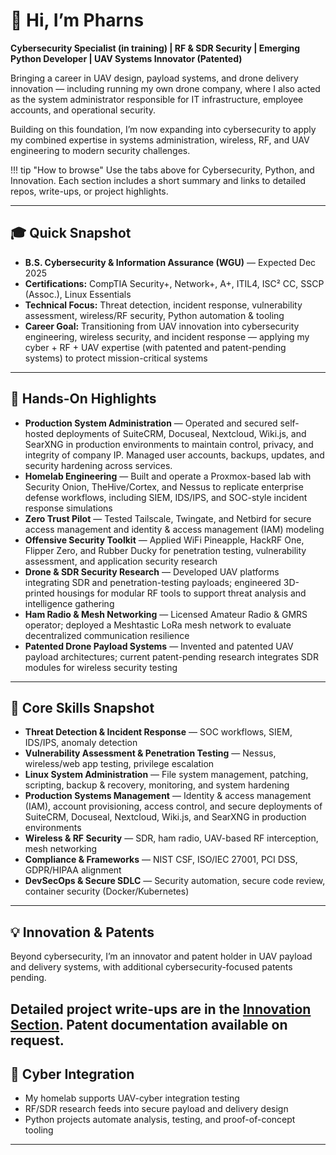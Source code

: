 # **👋 Hi, I’m Pharns**

**Cybersecurity Specialist (in training) | RF & SDR Security | Emerging Python Developer | UAV Systems Innovator (Patented)**  

Bringing a career in UAV design, payload systems, and drone delivery innovation — including running my own drone company, where I also acted as the system administrator responsible for IT infrastructure, employee accounts, and operational security.  

Building on this foundation, I’m now expanding into cybersecurity to apply my combined expertise in systems administration, wireless, RF, and UAV engineering to modern security challenges.  

!!! tip "How to browse"
    Use the tabs above for Cybersecurity, Python, and Innovation. Each section includes a short summary and links to detailed repos, write-ups, or project highlights.

---

## **🎓 Quick Snapshot**
- **B.S. Cybersecurity & Information Assurance (WGU)** — Expected Dec 2025  
- **Certifications:** CompTIA Security+, Network+, A+, ITIL4, ISC² CC, SSCP (Assoc.), Linux Essentials  
- **Technical Focus:** Threat detection, incident response, vulnerability assessment, wireless/RF security, Python automation & tooling  
- **Career Goal:** Transitioning from UAV innovation into cybersecurity engineering, wireless security, and incident response — applying my cyber + RF + UAV expertise (with patented and patent-pending systems) to protect mission-critical systems  

---

## 🚀 **Hands-On Highlights**

 - **Production System Administration** — Operated and secured self-hosted deployments of SuiteCRM, Docuseal, Nextcloud, Wiki.js, and SearXNG in production environments to maintain control, privacy, and integrity of company IP. Managed user accounts, backups, updates, and security hardening across services.  
- **Homelab Engineering** — Built and operate a Proxmox-based lab with Security Onion, TheHive/Cortex, and Nessus to replicate enterprise defense workflows, including SIEM, IDS/IPS, and SOC-style incident response simulations  
- **Zero Trust Pilot** — Tested Tailscale, Twingate, and Netbird for secure access management and identity & access management (IAM) modeling  
- **Offensive Security Toolkit** — Applied WiFi Pineapple, HackRF One, Flipper Zero, and Rubber Ducky for penetration testing, vulnerability assessment, and application security research  
- **Drone & SDR Security Research** — Developed UAV platforms integrating SDR and penetration-testing payloads; engineered 3D-printed housings for modular RF tools to support threat analysis and intelligence gathering  
- **Ham Radio & Mesh Networking** — Licensed Amateur Radio & GMRS operator; deployed a Meshtastic LoRa mesh network to evaluate decentralized communication resilience  
- **Patented Drone Payload Systems** — Invented and patented UAV payload architectures; current patent-pending research integrates SDR modules for wireless security testing  

---

## 🧰 **Core Skills Snapshot**

- **Threat Detection & Incident Response** — SOC workflows, SIEM, IDS/IPS, anomaly detection  
- **Vulnerability Assessment & Penetration Testing** — Nessus, wireless/web app testing, privilege escalation  
- **Linux System Administration** — File system management, patching, scripting, backup & recovery, monitoring, and system hardening  
- **Production Systems Management** — Identity & access management (IAM), account provisioning, access control, and secure deployments of SuiteCRM, Docuseal, Nextcloud, Wiki.js, and SearXNG in production environments  
- **Wireless & RF Security** — SDR, ham radio, UAV-based RF interception, mesh networking  
- **Compliance & Frameworks** — NIST CSF, ISO/IEC 27001, PCI DSS, GDPR/HIPAA alignment  
- **DevSecOps & Secure SDLC** — Security automation, secure code review, container security (Docker/Kubernetes)  

---

## 💡 **Innovation & Patents**
Beyond cybersecurity, I’m an innovator and patent holder in UAV payload and delivery systems, with additional cybersecurity-focused patents pending.  

Detailed project write-ups are in the [Innovation Section](innovation.md). Patent documentation available on request.  
---

## 🌟 **Cyber Integration**
- My homelab supports UAV-cyber integration testing  
- RF/SDR research feeds into secure payload and delivery design  
- Python projects automate analysis, testing, and proof-of-concept tooling  

---


<!-- Structured Data for SEO -->
<script type="application/ld+json">
{
  "@context": "https://schema.org",
  "@type": "Person",
  "name": "Pharns",
  "url": "https://portfolio.pharns.com",
  "jobTitle": "Cybersecurity Analyst (in training)",
  "alumniOf": {
    "@type": "CollegeOrUniversity",
    "name": "Western Governors University"
  },
  "sameAs": [
    "https://www.linkedin.com/in/pharns",
    "https://github.com/pharns"
  ],
  "knowsAbout": [
    "Cybersecurity",
    "Threat Detection",
    "Incident Response",
    "Vulnerability Assessment",
    "Risk Management",
    "Security Operations Center (SOC)",
    "Penetration Testing",
    "Digital Forensics",
    "Network Security",
    "Python Automation"
  ],
  "worksOn": {
    "@type": "WebSite",
    "url": "https://portfolio.pharns.com",
    "name": "Pharns — Cybersecurity & Python Portfolio"
  }
}
</script>
